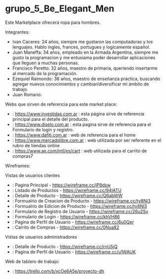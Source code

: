 # grupo_5_Be_Elegant_Men

Este Marketplace ofrecerá ropa para hombres.

Integrantes:

* Ivan Caceres: 24 años, siempre me gustaron las computadoras y los lenguajes. Hablo ingles, frances, portugues y logicamente español. 
* Juan Maneffa: 34 años, empleado en la Armada Argentina, siempre me gusto la programacion y me entusiama poder desarrollar aplicaciones que lleguen a muchas personas.
* Francisco Peretto: 32 años, maestro de primaria, queriendo insertarme al mercado de la programación.
* Ezequiel Raimondo: 38 años, maestro de enseñanza práctica, buscando agregar nuevos conocimientos y cambiar/diversificar mi ámbito de trabajo.
* Juan Romano:

Webs que sirven de referencia para este market place:
* : https://www.investidas.com.ar : esta página sirve de referencia principal para el detalle del producto.
* : https://www.diselo.com.ar : esta pagina sirve de referencia para el Formulario de login y registro.
* : https://www.dafiti.com.ar : web de referencia para el home
* : https://www.mercadolibre.com.ar : web utilizada por ser referente en el rubro de tiendas online
* : https://www.ae.com/intl/es/cart : web utilizada para el carrito de compras7

Wireframes:

Vistas de usuarios clientes

* : Pagina Principal - https://wireframe.cc/jP8dsw
* : Listado de Productos - https://wireframe.cc/94IATU
* : Detalle de Producto - https://wireframe.cc/Q6abWW
* : Formualrio de Creacion de Producto - https://wireframe.cc/ty8Nl3
* : Formualrio de Edicion de Producto - https://wireframe.cc/ty8Nl3
* : Formulario de Registro de Usuario - https://wireframe.cc/26u2Sy
* : Formulario de Login - https://wireframe.cc/khVH86
* : Pagina de Perfil de Usuario - https://wireframe.cc/6u0Qer
* : Carrito de Compras - https://wireframe.cc/0Nua82

Vistas de usuarios administradores

* : Detalle de Producto - https://wireframe.cc/rnU5jQ
* : Pagina de Perfil de Usuario - https://wireframe.cc/u1WAUK

Web de tablero de trabajo:
* : https://trello.com/b/xcOe6A5e/proyecto-dh
